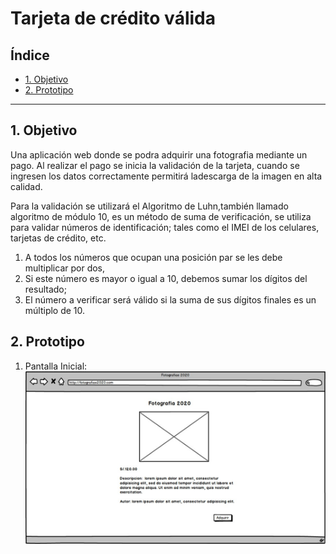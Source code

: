 # Tarjeta de crédito válida

## Índice

* [1. Objetivo](#1-Objetivo)
* [2. Prototipo](#2-Prototipo)

***

## 1. Objetivo

Una aplicación web donde se podra adquirir una fotografia mediante un pago.
Al realizar el pago se inicia la validación de la tarjeta, cuando se ingresen
los datos correctamente permitirá ladescarga de la imagen en alta calidad.

Para la validación se utilizará el Algoritmo de Luhn,también llamado algoritmo
de módulo 10, es un método de suma de verificación, se utiliza para validar números de identificación; tales como el IMEI de los celulares, tarjetas de crédito, etc.

  1. A todos los números que ocupan una posición par se les debe multiplicar por dos,
  2. Si este número es mayor o igual a 10, debemos sumar los dígitos del resultado;
  3. El número a verificar será válido si la suma de sus dígitos finales es un múltiplo de 10.


## 2. Prototipo

  1. Pantalla Inicial:
![](img/Iniciar.jpg)